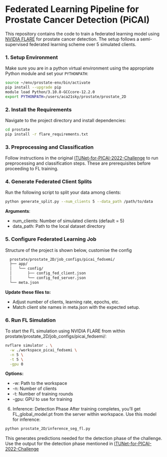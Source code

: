 
# Federated Learning Pipeline for Prostate Cancer Detection (PiCAI)

This repository contains the code to train a federated learning model using [NVIDIA FLARE](https://github.com/NVIDIA/NVFlare) for prostate cancer detection. The setup follows a semi-supervised federated learning scheme over 5 simulated clients.

### 1. Setup Environment
Make sure you are in a python virtual environment using the appropriate Python module and set your `PYTHONPATH`:

```bash
source ~/env/prostate-env/bin/activate
pip install --upgrade pip
module load Python/3.10.8-GCCcore-12.2.0
export PYTHONPATH=/users/aca21sky/prostate/prostate_2D
```

### 2. Install the Requirements
Navigate to the project directory and install dependencies:
```bash
cd prostate
pip install -r flare_requirements.txt
```
### 3. Preprocessing and Classification
Follow instructions in the original [ITUNet-for-PICAI-2022-Challenge](https://github.com/Yukiya-Umimi/ITUNet-for-PICAI-2022-Challenge/tree/main) to run preprocessing and classification steps. These are prerequisites before proceeding to FL training.

### 4. Generate Federated Client Splits
Run the following script to split your data among clients:
```bash
python generate_split.py --num_clients 5 --data_path /path/to/data
```
**Arguments**:
- num_clients: Number of simulated clients (default = 5)
- data_path: Path to the local dataset directory

### 5. Configure Federated Learning Job
Structure of the project is shown below, customise the config 
```bash
  prostate/prostate_2D/job_configs/picai_fedsemi/
  ├── app/
  │   └── config/
  │       ├── config_fed_client.json
  │       └── config_fed_server.json
  └── meta.json
```
**Update these files to:**
- Adjust number of clients, learning rate, epochs, etc.
- Match client site names in meta.json with the expected setup.

### 6. Run FL Simulation
To start the FL simulation using NVIDIA FLARE from within prostate/prostate_2D/job_configs/picai_fedsemi/:
```bash
nvflare simulator . \
  -w ./workspace_picai_fedsemi \
  -n 5 \
  -t 5 \
  -gpu 0
```

**Options:**
- -w: Path to the workspace
- -n: Number of clients
- -t: Number of training rounds
- -gpu: GPU to use for training

6. Inference: Detection Phase
After training completes, you’ll get FL_global_model.pt from the server within workspace. Use this model for inference:
```bash
python prostate_2D/inference_seg_fl.py
```
This generates predictions needed for the detection phase of the challenge. Use the output for the detection phase mentioned in [ITUNet-for-PICAI-2022-Challenge](https://github.com/Yukiya-Umimi/ITUNet-for-PICAI-2022-Challenge/tree/main/segmentation)

